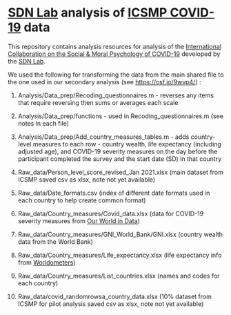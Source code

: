# [SDN Lab](https://github.com/SDN-lab) analysis of [ICSMP COVID-19](https://icsmp-covid19.netlify.app/) data

This repository contains analysis resources for analysis of the [International Collaboration on the Social & Moral Psychology of COVID-19](https://icsmp-covid19.netlify.app/) developed by the [SDN Lab](https://www.sdn-lab.org/).

We used the following for transforming the data from the main shared file to the one used in our secondary analysis (see https://osf.io/9wvp4/) :

1. Analysis/Data_prep/Recoding_questionnaires.m - reverses any items that require reversing then sums or averages each scale
1. Analysis/Data_prep/functions - used in Recoding_questionnaires.m (see notes in each file)
1. Analysis/Data_prep/Add_country_measures_tables.m - adds country-level measures to each row - country wealth, life expectancy (including adjusted age), and COVID-19 severity measures on the day before the participant completed the survey and the start date (SD) in that country

1. Raw_data/Person_level_score_revised_Jan 2021.xlsx (main dataset from ICSMP saved csv as xlsx, note not yet available)
1. Raw_data/Date_formats.csv (index of different date formats used in each country to help create common format)
1. Raw_data/Country_measures/Covid_data.xlsx (data for COVID-19 severity measures from [Our World in Data](https://ourworldindata.org/coronavirus))
1. Raw_data/Country_measures/GNI_World_Bank/GNI.xlsx (country wealth data from the World Bank)
1. Raw_data/Country_measures/Life_expectancy.xlsx (life expectancy info from [Worldometers](Worldometers.info))
1. Raw_data/Country_measures/List_countries.xlsx (names and codes for each country)
1. Raw_data/covid_randomrowsa_country_data.xlsx (10% dataset from ICSMP for pilot analysis saved csv as xlsx, note not yet available)



